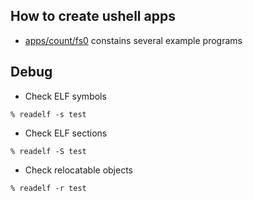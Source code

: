 ## How to create ushell apps
- [apps/count/fs0](../../apps/count/fs0) constains several example programs

## Debug
- Check ELF symbols
```
% readelf -s test
```

- Check ELF sections
```
% readelf -S test
```

- Check relocatable objects
```
% readelf -r test
```

